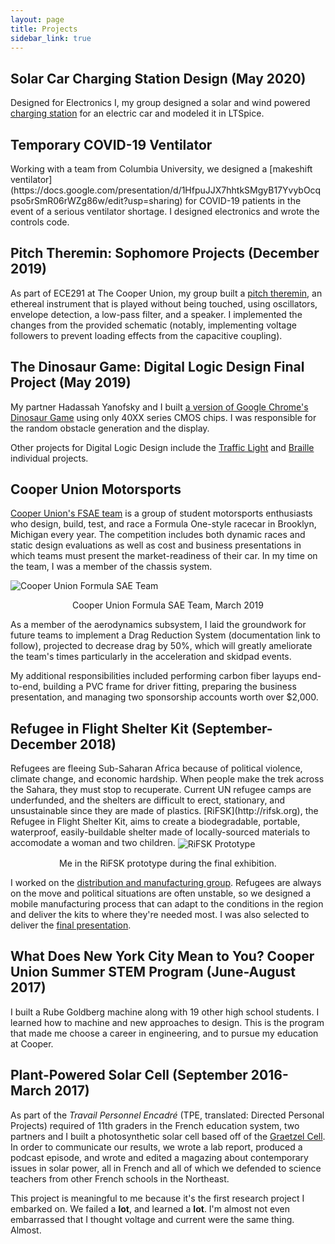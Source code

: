 ```yaml
---
layout: page
title: Projects
sidebar_link: true
---
```

<h2>Solar Car Charging Station Design (May 2020)</h2>

Designed for Electronics I, my group designed a solar and wind powered [charging station](https://docs.google.com/document/d/1Mlf_9_3XAzLQX73I0ryQMwHd4NbsKdRzXt7klF3OhMo/edit?usp=sharing) for an electric car and modeled it in LTSpice.

<h2>Temporary COVID-19 Ventilator</h2>
Working with a team from Columbia University, we designed a [makeshift ventilator](https://docs.google.com/presentation/d/1HfpuJJX7hhtkSMgyB17YvybOcqpso5rSmR06rWZg86w/edit?usp=sharing) for COVID-19 patients in the event of a serious ventilator shortage. I designed electronics and wrote the controls code.

<h2> Pitch Theremin: Sophomore Projects (December 2019) </h2>

As part of ECE291 at The Cooper Union, my group built a [pitch theremin](https://docs.google.com/document/d/1SeXoJaNbIeLjNpwCGp_wtSrwWCHZ9YC8OHh2F3PvuhA/edit?usp=sharing), an ethereal instrument that is played without being touched, using oscillators, envelope detection, a low-pass filter, and a speaker. I implemented the changes from the provided schematic (notably, implementing voltage followers to prevent loading effects from the capacitive coupling).

<h2>The Dinosaur Game: Digital Logic Design Final Project (May 2019)</h2>

My partner Hadassah Yanofsky and I built [a version of Google Chrome's Dinosaur Game](https://docs.google.com/document/d/1f7AopN-quus8UlS3rx4m_0wKX9mxa_iP11Y8uOVm4rU/edit?usp=sharing) using only 40XX series CMOS chips. I was responsible for the random obstacle generation and the display.

Other projects for Digital Logic Design include the [Traffic Light](https://docs.google.com/document/d/1mU8ysq5N06wHEdOlbwmxjcJd6YPX3huf1eCUNwub21E/edit?usp=sharing) and [Braille](https://docs.google.com/document/d/10a4otYoUxSXOOWUxVkir43FO-LzfDG4o3zMiSYjK4KY/edit?usp=sharing) individual projects.

<h2>Cooper Union Motorsports</h2>

[Cooper Union's FSAE team](http://fsae.cooper.edu) is a group of student motorsports enthusiasts who design, build, test, and race a Formula One-style racecar in Brooklyn, Michigan every year. The competition includes both dynamic races and static design evaluations as well as cost and business presentations in which teams must present the market-readiness of their car. In my time on the team, I was a member of the chassis system. 

<img src="/assets/images/fsae-team.JPG" alt="Cooper Union Formula SAE Team" align="center">
<p align="center">Cooper Union Formula SAE Team, March 2019</p>

As a member of the aerodynamics subsystem, I laid the groundwork for future teams to implement a Drag Reduction System (documentation link to follow), projected to decrease drag by 50%, which will greatly ameliorate the team's times particularly in the acceleration and skidpad events.

My additional responsibilities included performing carbon fiber layups end-to-end, building a PVC frame for driver fitting, preparing the business presentation, and managing two sponsorship accounts worth over $2,000.

<h2>Refugee in Flight Shelter Kit (September-December 2018)</h2>
Refugees are fleeing Sub-Saharan Africa because of political violence, climate change, and economic hardship. When people make the trek across the Sahara, they must stop to recuperate. Current UN refugee camps are underfunded, and the shelters are difficult to erect, stationary, and unsustainable since they are made of plastics. [RiFSK](http://rifsk.org), the Refugee in Flight Shelter Kit, aims to create a biodegradable, portable, waterproof, easily-buildable shelter made of locally-sourced materials to accomodate a woman and two children.

<img src="/assets/images/in-rifsk.JPG" alt="RiFSK Prototype" align="center">
<p align="center"> Me in the RiFSK prototype during the final exhibition.</p>

I worked on the [distribution and manufacturing group](https://docs.google.com/document/d/1nLI4qcUVZ-68dS0TsVXtv8S5MznLuZRTQDaR6OBwhnM/edit?usp=sharing). Refugees are always on the move and political situations are often unstable, so we designed a mobile manufacturing process that can adapt to the conditions in the region and deliver the kits to where they're needed most. I was also selected to deliver the [final presentation](https://drive.google.com/file/d/1WWTOWlHdal7Qbpx91u0PdlKRPthh0lSZ/view?usp=sharing).

<h2>What Does New York City Mean to You? Cooper Union Summer STEM 
Program (June-August 2017) </h2>

I built a Rube Goldberg machine along with 19 other high school students. I learned how to machine and new approaches to design. This is the program that made me choose a career in engineering, and to pursue my education at Cooper.

<h2>Plant-Powered Solar Cell (September 2016-March 2017)</h2>

As part of the _Travail Personnel Encadré_ (TPE, translated: Directed Personal Projects) required of 11th graders in the French education system, two partners and I built a photosynthetic solar cell based off of the [Graetzel Cell](https://en.wikipedia.org/wiki/Dye-sensitized_solar_cell). In order to communicate our results, we wrote a lab report, produced a podcast episode, and wrote and edited a magazing about contemporary issues in solar power, all in French and all of which we defended to science teachers from other French schools in the Northeast. 

This project is meaningful to me because it's the first research project I embarked on. We failed a **lot**, and learned a **lot**. I'm almost not even embarrassed that I thought voltage and current were the same thing. Almost.

